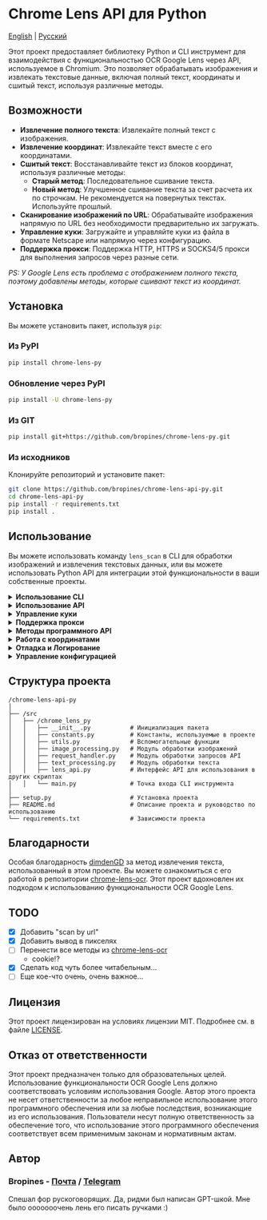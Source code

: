 # Chrome Lens API для Python

[English](/README.md) | [Русский](/README_RU.md)

Этот проект предоставляет библиотеку Python и CLI инструмент для взаимодействия с функциональностью OCR Google Lens через API, используемое в Chromium. Это позволяет обрабатывать изображения и извлекать текстовые данные, включая полный текст, координаты и сшитый текст, используя различные методы.

## Возможности

- **Извлечение полного текста**: Извлекайте полный текст с изображения.
- **Извлечение координат**: Извлекайте текст вместе с его координатами.
- **Сшитый текст**: Восстанавливайте текст из блоков координат, используя различные методы:
  - **Старый метод**: Последовательное сшивание текста.
  - **Новый метод**: Улучшенное сшивание текста за счет расчета их по строчкам. Не рекомендуется на повернутых текстах. Используйте прошлый.
- **Сканирование изображений по URL**: Обрабатывайте изображения напрямую по URL без необходимости предварительно их загружать.
- **Управление куки**: Загружайте и управляйте куки из файла в формате Netscape или напрямую через конфигурацию.
- **Поддержка прокси**: Поддержка HTTP, HTTPS и SOCKS4/5 прокси для выполнения запросов через разные сети.

_PS: У Google Lens есть проблема с отображением полного текста, поэтому добавлены методы, которые сшивают текст из координат._

## Установка

Вы можете установить пакет, используя `pip`:

### Из PyPI

```bash
pip install chrome-lens-py
```

### Обновление через PyPI

```bash
pip install -U chrome-lens-py
```

### Из GIT

```bash
pip install git+https://github.com/bropines/chrome-lens-py.git
```

### Из исходников

Клонируйте репозиторий и установите пакет:

```bash
git clone https://github.com/bropines/chrome-lens-api-py.git
cd chrome-lens-api-py
pip install -r requirements.txt
pip install .
```

## Использование

Вы можете использовать команду `lens_scan` в CLI для обработки изображений и извлечения текстовых данных, или вы можете использовать Python API для интеграции этой функциональности в ваши собственные проекты.

<details>
  <summary><b>Использование CLI</b></summary>

```bash
lens_scan <image_source> <data_type>
```

- `<image_source>`: Путь к файлу изображения или URL.
- `<data_type>`: Тип данных для извлечения (см. ниже).

#### Типы данных

- **all**: Получить все данные (полный текст, координаты и сшитый текст с использованием обоих методов).
- **full_text_default**: Получить только полный текст по умолчанию.
- **full_text_old_method**: Получить сшитый текст с использованием старого последовательного метода.
- **full_text_new_method**: Получить сшитый текст с использованием нового улучшенного метода.
- **coordinates**: Получить текст вместе с координатами.

#### Примеры

Извлечение текста с использованием нового метода сшивания из локального файла:

```bash
lens_scan path/to/image.jpg full_text_new_method
```

Извлечение текста с использованием нового метода сшивания по URL:

```bash
lens_scan https://example.com/image.jpg full_text_new_method
```

Получение всех доступных данных из локального файла:

```bash
lens_scan path/to/image.jpg all
```

Получение всех доступных данных по URL:

```bash
lens_scan https://example.com/image.jpg all
```

#### CLI Справка

Вы можете использовать опцию `-h` или `--help`, чтобы вывести справочную информацию:

```bash
lens_scan -h
```

</details>

<details>
  <summary><b>Использование API</b></summary>

В дополнение к CLI инструменту, этот проект предоставляет Python API, который можно использовать в ваших скриптах.

#### Базовое использование API

Сначала импортируйте класс `LensAPI`:

```python
from chrome_lens_py import LensAPI
```

#### Пример использования API

1. **Создание экземпляра API**:

   ```python
   api = LensAPI()
   ```
2. **Обработка изображения**:

   - **Получение всех данных из локального файла**:

     ```python
     result = api.get_all_data('path/to/image.jpg')
     print(result)
     ```
   - **Получение всех данных по URL**:

     ```python
     result = api.get_all_data('https://example.com/image.jpg')
     print(result)
     ```
   - **Получение полного текста из локального файла**:

     ```python
     result = api.get_full_text('path/to/image.jpg')
     print(result)
     ```
   - **Получение полного текста по URL**:

     ```python
     result = api.get_full_text('https://example.com/image.jpg')
     print(result)
     ```
   - **Получение сшитого текста с использованием старого метода из локального файла**:

     ```python
     result = api.get_stitched_text_sequential('path/to/image.jpg')
     print(result)
     ```
   - **Получение сшитого текста с использованием старого метода по URL**:

     ```python
     result = api.get_stitched_text_sequential('https://example.com/image.jpg')
     print(result)
     ```
   - **Получение сшитого текста с использованием нового метода из локального файла**:

     ```python
     result = api.get_stitched_text_smart('path/to/image.jpg')
     print(result)
     ```
   - **Получение сшитого текста с использованием нового метода по URL**:

     ```python
     result = api.get_stitched_text_smart('https://example.com/image.jpg')
     print(result)
     ```
   - **Получение текста с координатами из локального файла**:

     ```python
     result = api.get_text_with_coordinates('path/to/image.jpg')
     print(result)
     ```
   - **Получение текста с координатами по URL**:

     ```python
     result = api.get_text_with_coordinates('https://example.com/image.jpg')
     print(result)
     ```

</details>

<details>
  <summary><b>Управление куки</b></summary>

Этот проект поддерживает управление куки через различные методы.

Для получения куки в формате Netscape вы можете использовать следующие расширения:

- Chrome (Chromium): [Cookie Editor](https://chromewebstore.google.com/detail/cookie-editor/hlkenndednhfkekhgcdicdfddnkalmdm)
- Firefox: [Cookie Editor](https://addons.mozilla.org/ru/firefox/addon/cookie-editor/)

1. **Загрузка куки из файла в формате Netscape**:

   * Вы можете загрузить куки из файла в формате Netscape, указав путь к файлу.

   **Программный API**:

   ```python
   config = {
       'headers': {
           'cookie': '/path/to/cookie_file.txt'
       }
   }
   api = LensAPI(config=config)
   ```

   **CLI**:

   ```bash
   lens_scan path/to/image.jpg all -c /path/to/cookie_file.txt
   ```
2. **Передача куки напрямую в виде строки**:

   * Вы также можете передавать куки напрямую в виде строки через конфигурацию.

   **Программный API**:

   ```python
   config = {
       'headers': {
           'cookie': '__Secure-ENID=17.SE=-dizH-; NID=511=---bcDwC4fo0--lgfi0n2-'
       }
   }
   api = LensAPI(config=config)
   ```

   или

   ```python
   config = {
       'headers': {
           'cookie': {
               '__Secure-ENID': {
                   'name': '__Secure-ENID',
                   'value': '',
                   'expires': 1756858205,
               },
               'NID': {
                   'name': 'NID',
                   'value': '517=4.......',
                   'expires': 1756858205,
               }
           }
       }
   }
   api = LensAPI(config=config)
   ```

</details>

<details>
  <summary><b>Поддержка прокси</b></summary>

Вы можете выполнять запросы через прокси-сервер, используя API или CLI. Библиотека поддерживает HTTP, HTTPS и SOCKS4/5 прокси.

* **Установка прокси в API**:

  ```python
  config = {
      'proxy': 'socks5://127.0.0.1:2080'
  }
  api = LensAPI(config=config)
  ```
* **Установка прокси в CLI**:

  ```bash
  lens_scan path/to/image.jpg all -p socks5://127.0.0.1:2080
  ```

</details>

<details>
  <summary><b>Методы программного API</b></summary>

- **`get_all_data(image_source)`**: Возвращает все доступные данные для данного источника изображения (путь к файлу или URL).
- **`get_full_text(image_source)`**: Возвращает только полный текст с источника изображения.
- **`get_text_with_coordinates(image_source)`**: Возвращает текст вместе с его координатами в формате JSON с источника изображения.
- **`get_stitched_text_smart(image_source)`**: Возвращает сшитый текст с использованием улучшенного метода с источника изображения.
- **`get_stitched_text_sequential(image_source)`**: Возвращает сшитый текст с использованием базового последовательного метода с источника изображения.

</details>

<details>
  <summary><b>Работа с координатами</b></summary>

### **Работа с координатами**

В нашем проекте координаты используются для определения позиции, размера и вращения текста на изображении. Каждый текстовый регион описывается набором значений, которые помогают точно определить, где и как отображать текст. Вот как интерпретируются эти значения:

1. **Y координата**: Первое значение в массиве координат представляет вертикальное положение верхнего левого угла текстового региона на изображении. Значение выражается как доля от общей высоты изображения, где `0.0` соответствует верхнему краю, а `1.0` — нижнему.
2. **X координата**: Второе значение указывает горизонтальное положение верхнего левого угла текстового региона. Значение выражается как доля от общей ширины изображения, где `0.0` соответствует левому краю, а `1.0` — правому.
3. **Ширина**: Третье значение представляет ширину текстового региона как долю от общей ширины изображения. Это значение определяет, сколько горизонтального пространства займет текст.
4. **Высота**: Четвертое значение указывает высоту текстового региона как долю от общей высоты изображения.
5. **Пятый параметр**: В текущих данных этот параметр всегда равен нулю и, по-видимому, не используется. Возможно, он зарезервирован для будущего использования или специфических модификаций текста.
6. **Шестой параметр**: Задает угол вращения текстового региона в градусах. Положительные значения указывают на вращение по часовой стрелке, отрицательные — против часовой стрелки.

Координаты измеряются от верхнего левого угла изображения. Это означает, что `(0.0, 0.0)` соответствует самому верхнему левому углу изображения, а `(1.0, 1.0)` — самому нижнему правому.

#### Пример использования координат

```json
{
    "text": "Пример текста",
    "coordinates": [
        0.5,
        0.5,
        0.3,
        0.1,
        0,
        -45
    ]
}
```

В этом примере:

- `0.5` — Y координата (50% от высоты изображения, текст выровнен по центру вертикально).
- `0.5` — X координата (50% от ширины изображения, текст выровнен по центру горизонтально).
- `0.3` — ширина текстового региона (30% от ширины изображения).
- `0.1` — высота текстового региона (10% от высоты изображения).
- `0` — не используется, значение по умолчанию (возможно, зарезервировано для будущего использования).
- `-45` — угол поворота текста против часовой стрелки на 45 градусов.

Эти значения используются для точного размещения, масштабирования и отображения текста на изображении.

#### **Использование формата координат**

Вы можете выбрать формат вывода координат: в процентах или в пикселях. По умолчанию координаты выводятся в процентах, но вы можете переключиться на пиксели с помощью соответствующих настроек.

##### **В консоли**

При использовании командной строки вы можете указать формат координат с помощью флага `--coordinate-format`. Допустимые значения: `'percent'` или `'pixels'`.

**Примеры использования:**

- **Вывод координат в процентах (по умолчанию):**

  ```bash
  lens_scan image.jpg coordinates
  ```
- **Вывод координат в пикселях:**

  ```bash
  lens_scan image.jpg coordinates --coordinate-format=pixels
  ```

##### **В API**

При использовании программного API вы можете передать параметр `coordinate_format` в методы класса `LensAPI`. Допустимые значения: `'percent'` или `'pixels'`.

**Пример использования:**

```python
from lens_api import LensAPI

api = LensAPI()

# Путь к изображению
image_path = 'image.jpg'

# Получение данных с координатами в пикселях
result = api.get_all_data(image_path, coordinate_format='pixels')

print(result)
```

#### **Важно**

- При выборе формата `'pixels'` координаты будут рассчитаны относительно **исходных размеров** изображения, даже если изображение было уменьшено для обработки.
- Если формат не указан, координаты по умолчанию выводятся в процентах.
- При работе с координатами в пикселях убедитесь, что вы используете исходное изображение для корректного отображения текстовых регионов.

</details>

<details>
  <summary><b>Отладка и Логирование</b></summary>

При использовании инструмента командной строки `lens_scan` вы можете управлять уровнем логирования с помощью флага `--debug`. Доступны два уровня:

- `--debug=info`: Включает логирование информационных сообщений, которые содержат общую информацию о этапах обработки.
- `--debug=debug`: Включает подробные отладочные сообщения, включая детальный вывод и сохранение сырого ответа от API в файл `response_debug.txt` в текущей директории.

**Примеры использования:**

- Запуск с информационным логированием:

  ```bash
  lens_scan path/to/image.jpg all --debug=info
  ```
- Запуск с подробным отладочным логированием:

  ```bash
  lens_scan path/to/image.jpg all --debug=debug
  ```

При использовании `--debug=debug` библиотека сохранит сырой ответ от API в файл `response_debug.txt` в текущей рабочей директории. Это может быть полезно для глубокой отладки и понимания точного ответа от API.

#### Программная Отладка

При использовании API в ваших Python-скриптах вы можете управлять уровнем логирования, настраивая модуль `logging` и передавая параметр `logging_level` при создании экземпляра класса `LensAPI`.

**Пример использования:**

```python
import logging
from chrome_lens_py import LensAPI

# Настройка логирования
logging.basicConfig(level=logging.DEBUG)

# Создаем экземпляр API с нужным уровнем логирования
api = LensAPI(logging_level=logging.DEBUG)

# Обрабатываем изображение
result = api.get_all_data('path/to/image.jpg')
print(result)
```

Параметр `logging_level` принимает стандартные уровни логирования из модуля `logging`, такие как `logging.INFO`, `logging.DEBUG` и т.д.

Когда уровень логирования установлен на `DEBUG`, библиотека будет выводить подробную отладочную информацию и сохранять сырой ответ от API в файл `response_debug.txt` в текущей директории.

Флаг `--debug-out` позволит указать путь, где сохранить ответ от сервера, в случае уровня отладки `DEBUG`. По уполчанию он сохраняется, как описано выше, в папке откуда запущена консоль, то есть в `CWD`

#### Примечания об Уровнях Логирования

- Уровень **INFO**: Предоставляет общую информацию о процессе, такую как отправка запросов и получение ответов.
- Уровень **DEBUG**: Предоставляет подробную информацию, полезную для отладки, включая внутреннее состояние и сохраненные ответы.


</details>

<details> <summary><b>Управление конфигурацией</b></summary>

### Приоритет конфигурации

При запуске CLI-инструмента `lens_scan` приложение определяет настройки на основе следующего приоритета (от самого высокого к самому низкому):

1. **Аргументы командной строки (CLI)**: Опции, указанные непосредственно при запуске команды, имеют наивысший приоритет.
2. **Переменные окружения**: Если настройка не указана в CLI, приложение проверит соответствующие переменные окружения.
3. **Файл конфигурации**: Если настройка не найдена в аргументах CLI или переменных окружения, приложение обратится к файлу конфигурации.
4. **Значения по умолчанию**: Если настройка не указана ни в одном из вышеперечисленных мест, используются значения по умолчанию.

### Файл конфигурации по умолчанию

* Файл конфигурации по умолчанию находится в директории конфигурации пользователя, которая зависит от операционной системы:
  * **Windows**: `C:\Users\<ВашеИмяПользователя>\.config\chrome-lens-py\config.json`
  * **Unix/Linux**: `/home/<ВашеИмяПользователя>/.config/chrome-lens-py/config.json`
  * **macOS**: `/Users/<ВашеИмяПользователя>/Library/Application Support/chrome-lens-py/config.json`

### Указание пользовательского файла конфигурации

* Вы можете указать пользовательский файл конфигурации с помощью флага `--config-file`:

  ```bash
  lens_scan --config-file путь/до/вашего/config.json <image_source> <data_type>
  ```
* Когда указан пользовательский файл конфигурации, он считается только для чтения и не будет изменен приложением.

### Настройки конфигурации

Файл конфигурации представляет собой JSON-файл, который может включать следующие настройки:

* **`proxy`**: Укажите прокси-сервер для маршрутизации запросов.

  ```json
  {
    "proxy": "socks5://username:password@proxy.example.com:1080"
  }
  ```
* **`cookies`**: Укажите cookies для использования в запросах. Это может быть путь к файлу cookies или строка cookies.

  ```json
  {
    "cookies": "путь/до/вашего/cookie_file.txt"
  }
  ```

  или

  ```json
  {
    "cookies": "__Secure-ENID=17.SE=-dizH-; NID=511=---bcDwC4fo0--lgfi0n2-"
  }
  ```
* **`coordinate_format`**: Установите формат вывода координат. Допустимые значения: `"percent"` или `"pixels"`.

  ```json
  {
    "coordinate_format": "pixels"
  }
  ```
* **`debug`**: Установите уровень логирования. Допустимые значения: `"info"` или `"debug"`.

  ```json
  {
    "debug": "debug"
  }
  ```

* **`data_type`**: Установите тип [выходных данных](#типы-данных).

  ```json
  {
    "data_type": "all"
  }

### Полный пример файла конфигурации

Вот пример файла конфигурации, который включает все возможные параметры конфигурации:

```json
{
  "proxy": "socks5://username:password@proxy.example.com:1080",
  "cookies": "путь/до/вашего/cookie_file.txt",
  "coordinate_format": "pixels",
  "data_type": "all",
  "debug": "debug"
}
```

### Обновление файла конфигурации

* Чтобы обновить файл конфигурации по умолчанию с новыми настройками из CLI, используйте флаг `-uc` или `--update-config`.

  ```bash
  lens_scan <image_source> <data_type> [опции] -uc
  ```
* **Примечание**: Файл конфигурации будет обновлен только в том случае, если это файл конфигурации по умолчанию (т.е. не указан через `--config-file`).
* Обновляются только определенные настройки:

  * **Настройки, которые могут быть обновлены**:

    * `coordinate_format`
    * `debug`
  * **Настройки, которые **не** будут обновлены**:

    * `proxy`
    * `cookies`
    * `image_source`
    * `data_type`
* Это позволяет сохранять определенные настройки между запусками без изменения критических конфигураций, таких как прокси или cookies.

### Примеры использования

* **Обновление формата координат в файле конфигурации по умолчанию**:

  ```bash
  lens_scan путь/до/image.jpg all --coordinate_format=pixels -uc
  ```

  * Эта команда установит формат координат в пикселях для текущего запуска и обновит файл конфигурации по умолчанию, чтобы в будущих запусках также использовались пиксели как формат координат.
* **Использование прокси без обновления файла конфигурации**:

  ```bash
  lens_scan путь/до/image.jpg all -p socks5://127.0.0.1:2080
  ```

  * Настройка прокси будет использована для этого запуска, но не будет сохранена в файл конфигурации.
* **Указание пользовательского файла конфигурации (только для чтения)**:

  ```bash
  lens_scan --config-file путь/до/config.json путь/до/image.jpg all
  ```

  * Приложение будет использовать настройки из указанного файла конфигурации, но не будет изменять его, даже если используется флаг `-uc`.

### Переменные окружения

Вы также можете указывать настройки через переменные окружения:

* **`LENS_SCAN_PROXY`**: Установите прокси-сервер.

  ```bash
  export LENS_SCAN_PROXY="socks5://username:password@proxy.example.com:1080"
  ```
* **`LENS_SCAN_COOKIES`**: Предоставьте cookies.

  ```bash
  export LENS_SCAN_COOKIES="__Secure-ENID=17.SE=-dizH-; NID=511=---"
  ```
* **`LENS_SCAN_CONFIG_PATH`**: Укажите пользовательский файл конфигурации.

  ```bash
  export LENS_SCAN_CONFIG_PATH="путь/до/вашего/config.json"
  ```

</details>

## Структура проекта

```plain
/chrome-lens-api-py
│
├── /src
│   ├── /chrome_lens_py
│   │   ├── __init__.py           # Инициализация пакета
│   │   ├── constants.py          # Константы, используемые в проекте
│   │   ├── utils.py              # Вспомогательные функции
│   │   ├── image_processing.py   # Модуль обработки изображений
│   │   ├── request_handler.py    # Модуль обработки запросов API
│   │   ├── text_processing.py    # Модуль обработки текста
│   │   ├── lens_api.py           # Интерфейс API для использования в других скриптах
│   │   └── main.py               # Точка входа CLI инструмента
│
├── setup.py                      # Установка проекта
├── README.md                     # Описание проекта и руководство по использованию
└── requirements.txt              # Зависимости проекта
```

## Благодарности

Особая благодарность [dimdenGD](https://github.com/dimdenGD) за метод извлечения текста, использованный в этом проекте. Вы можете ознакомиться с его работой в репозитории [chrome-lens-ocr](https://github.com/dimdenGD/chrome-lens-ocr). Этот проект вдохновлен их подходом к использованию функциональности OCR Google Lens.

## TODO

- [X] Добавить "scan by url"
- [X] Добавить вывод в пикселях
- [ ] Перенести все методы из [chrome-lens-ocr](https://github.com/dimdenGD/chrome-lens-ocr)
  - cookie!?
- [X] Сделать код чуть более читабельным...
- [ ] Еще кое-что очень, очень важное...

## Лицензия

Этот проект лицензирован на условиях лицензии MIT. Подробнее см. в файле [LICENSE](LICENSE).

## Отказ от ответственности

Этот проект предназначен только для образовательных целей. Использование функциональности OCR Google Lens должно соответствовать условиям использования Google. Автор этого проекта не несет ответственности за любое неправильное использование этого программного обеспечения или за любые последствия, возникающие из его использования. Пользователи несут полную ответственность за обеспечение того, что использование этого программного обеспечения соответствует всем применимым законам и нормативным актам.

## Автор

### Bropines  - [Почта](mailto:bropines@gmail.com) / [Telegram](https://t.me/bropines)

Спешал фор рускоговорящих. Да, ридми был написан GPT-шкой. Мне было ооооооочень лень его писать ручками :)
